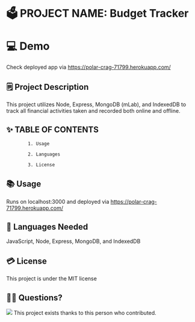 # 🗳 PROJECT NAME: Budget Tracker

# 💻 Demo 
Check deployed app via https://polar-crag-71799.herokuapp.com/

## 🗒 Project Description 
 
 This project utilizes Node, Express, MongoDB (mLab), and IndexedDB to track all financial activities taken and recorded both online and offline.
 
## ✨ TABLE OF CONTENTS 

            1. Usage

            2. Languages

            3. License

 
            
## 📚 Usage 
 
 Runs on localhost:3000 and deployed via https://polar-crag-71799.herokuapp.com/
 
## 🙊 Languages Needed 
 
 JavaScript, Node, Express, MongoDB, and IndexedDB
 
## 💳 License 
 
 This project is under the MIT license
 
 
## 🙌👏 Questions? 
<img src="https://avatars2.githubusercontent.com/u/59521993?v=4">  
This project exists thanks to this person who contributed. 
